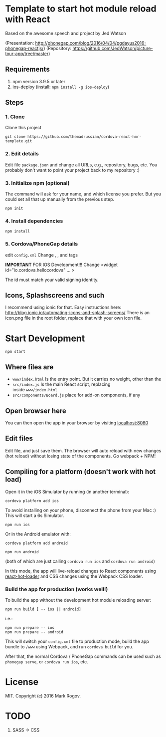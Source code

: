 # Template to start hot module reload with React
Based on the awesome speech and project by Jed Watson

(Presentation: http://phonegap.com/blog/2016/04/04/pgdayus2016-phonegap-reactjs/)
(Repository: https://github.com/JedWatson/picture-tour-app/tree/master)

## Requirements
1. npm version 3.9.5 or later
2. ios-deploy (install: ```npm install -g ios-deploy```)

## Steps
### 1. Clone
Clone this project
```
git clone https://github.com/themadrussian/cordova-react-hmr-template.git
```
### 2. Edit details
Edit file ```package.json``` and change all URLs, e.g., repository, bugs, etc.
You probably don't want to point your project back to my repository :)

### 3. Initialize npm (optional)
The command will ask for your name, and which license you prefer. But you could set all that up manually from the previous step.
```
npm init
```
### 4. Install dependencies
```
npm install
```
### 5. Cordova/PhoneGap details
edit ```config.xml```
Change <name>, <description>, and <author> tags

**IMPORTANT** FOR IOS Development!!!
Change <widget id="io.cordova.hellocordova" ... >

The id must match your valid signing identity.

## Icons, Splashscreens and such
I recommend using ionic for that. Easy instructions here: http://blog.ionic.io/automating-icons-and-splash-screens/
There is an icon.png file in the root folder, replace that with your own icon file.

# Start Development

```
npm start
```
## Where files are
- ```www/index.html``` Is the entry point. But it carries no weight, other than the <head><title>TITLE</title></head>
- ```src/index.js``` Is the main React script, replacing <div is="App"></div> inside ```www/index.html```
- ```src/components/Board.js``` place for add-on components, if any

## Open browser here
You can then open the app in your browser by visiting [localhost:8080](http://localhost:8080)

## Edit files
Edit file, and just save them. The browser will auto reload with new changes (hot reload)
without losing state of the components. Go webpack + NPM!

## Compiling for a platform (doesn't work with hot load)

Open it in the iOS Simulator by running (in another terminal):

```
cordova platform add ios
```

To avoid installing on your phone, disconnect the phone from your Mac :)
This will start a 6s Simulator.

```
npm run ios
```

Or in the Android emulator with:

```
cordova platform add android
```

```
npm run android
```

(both of which are just calling `cordova run ios` and `cordova run android`)

In this mode, the app will live-reload changes to React components using [react-hot-loader](https://github.com/gaearon/react-hot-loader) and CSS changes using the Webpack CSS loader.

### Build the app for production (works well!)

To build the app without the development hot module reloading server:

```
npm run build [ -- ios || android]
```

i.e.:

```
npm run prepare -- ios
npm run prepare -- android
```

This will switch your `config.xml` file to production mode, build the app bundle to `/www` using Webpack, and run `cordova build` for you.

After that, the normal Cordova / PhoneGap commands can be used such as `phonegap serve`, or `cordova run ios`, etc.

# License

MIT. Copyright (c) 2016 Mark Rogov.

# TODO
1. SASS -> CSS
